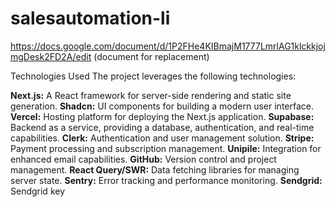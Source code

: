 # salesautomation-li

https://docs.google.com/document/d/1P2FHe4KIBmajM1777LmrlAG1klckkjojmgDesk2FD2A/edit (document for replacement)

Technologies Used
The project leverages the following technologies:

**Next.js:** A React framework for server-side rendering and static site generation.
**Shadcn:** UI components for building a modern user interface.
**Vercel:** Hosting platform for deploying the Next.js application.
**Supabase:** Backend as a service, providing a database, authentication, and real-time capabilities.
**Clerk:** Authentication and user management solution.
**Stripe:** Payment processing and subscription management.
**Unipile:** Integration for enhanced email capabilities.
**GitHub:** Version control and project management.
**React Query/SWR:** Data fetching libraries for managing server state.
**Sentry:** Error tracking and performance monitoring.
**Sendgrid:** Sendgrid key

